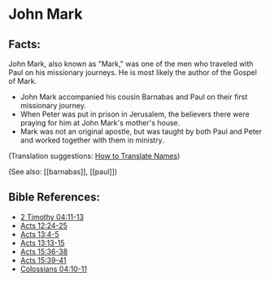 # John Mark #

## Facts: ##

John Mark, also known as "Mark," was one of the men who traveled with Paul on his missionary journeys. He is most likely the author of the Gospel of Mark.

* John Mark accompanied his cousin Barnabas and Paul on their first missionary journey.
* When Peter was put in prison in Jerusalem, the believers there were praying for him at John Mark's mother's house.
* Mark was not an original apostle, but was taught by both Paul and Peter and worked together with them in ministry.

(Translation suggestions: [How to Translate Names](https://git.door43.org/Door43/en-ta-translate-vol1/src/master/content/translate_names.md))

(See also: [[barnabas]], [[paul]])

## Bible References: ##

* [2 Timothy 04:11-13](https://door43.org/en/bible/notes/2ti/04/11)
* [Acts 12:24-25](https://door43.org/en/bible/notes/act/12/24)
* [Acts 13:4-5](https://door43.org/en/bible/notes/act/13/04)
* [Acts 13:13-15](https://door43.org/en/bible/notes/act/13/13)
* [Acts 15:36-38](https://door43.org/en/bible/notes/act/15/36)
* [Acts 15:39-41](https://door43.org/en/bible/notes/act/15/39)
* [Colossians 04:10-11](https://door43.org/en/bible/notes/col/04/10)

